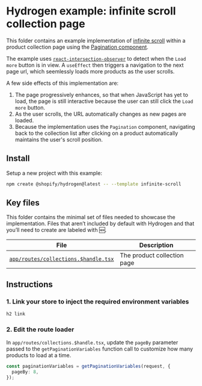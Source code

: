 # Hydrogen example: infinite scroll collection page

This folder contains an example implementation of [infinite scroll](https://shopify.dev/docs/custom-storefronts/hydrogen/data-fetching/pagination#automatically-load-pages-on-scroll) within a product collection page using the [Pagination component](https://shopify.dev/docs/api/hydrogen/2024-01/components/pagination).

The example uses [`react-intersection-observer`](https://www.npmjs.com/package/react-intersection-observer) to detect when the `Load more` button is in view. A `useEffect` then triggers a navigation to the next page url, which seemlessly loads more products as the user scrolls.

A few side effects of this implementation are:

1. The page progressively enhances, so that when JavaScript has yet to load, the page is still interactive because the user can still click the `Load more` button.
2. As the user scrolls, the URL automatically changes as new pages are loaded.
3. Because the implementation uses the `Pagination` component, navigating back to the collection list after clicking on a product automatically maintains the user's scroll position.

## Install

Setup a new project with this example:

```bash
npm create @shopify/hydrogen@latest -- --template infinite-scroll
```

## Key files

This folder contains the minimal set of files needed to showcase the implementation.
Files that aren’t included by default with Hydrogen and that you’ll need to
create are labeled with 🆕.

| File                                                                       | Description                 |
| -------------------------------------------------------------------------- | --------------------------- |
| [`app/routes/collections.$handle.tsx`](app/routes/collections.$handle.tsx) | The product collection page |

## Instructions

### 1. Link your store to inject the required environment variables

```bash
h2 link
```

### 2. Edit the route loader

In `app/routes/collections.$handle.tsx`, update the `pageBy` parameter passed to the `getPaginationVariables` function call to customize how many products to load at a time.

```ts
const paginationVariables = getPaginationVariables(request, {
  pageBy: 8,
});
```
